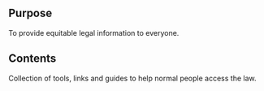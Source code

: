 ## Purpose

To provide equitable legal information to everyone.

## Contents

Collection of tools, links and guides to help normal people access the law.
